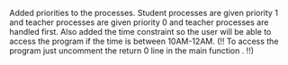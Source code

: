 Added priorities to the processes.
Student processes are given priority 1 and teacher processes are given priority 0 and teacher processes are handled first.
Also added the time constraint so the user will be able to access the program if the time is between 10AM-12AM.
(!! To access the program just uncomment the return 0 line in the main function . !!)
